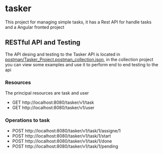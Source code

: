 # tasker
This project for managing simple tasks, it has a Rest API for handle tasks and a Angular fronted project


## RESTful API and Testing

The API desing and testing to the Tasker API is located in [postman/Tasker_Project.postman_collection.json](https://github.com/emayu/tasker/web/blob/master/postman/Tasker_Project.postman_collection.json), in the collection project you can view some examples and use it to perform end to end testing to the api

### Resources 
The principal resources are task and user

- GET http://localhost:8080/tasker/v1/task 
- GET http://localhost:8080/tasker/v1/user 

### Operations to task
- POST http://localhost:8080/tasker/v1/task/1/assigne/1 
- POST http://localhost:8080/tasker/v1/task/1/start
- POST http://localhost:8080/tasker/v1/task/1/done
- POST http://localhost:8080/tasker/v1/task/1/pending
